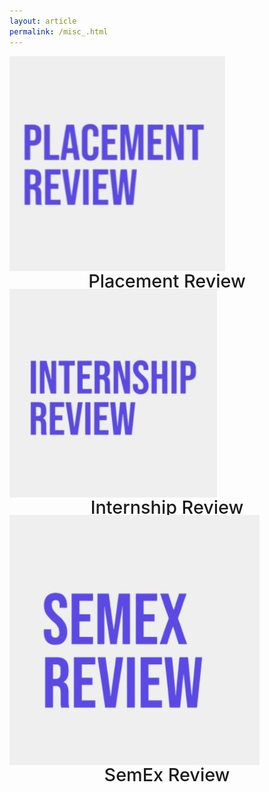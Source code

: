 ```yaml
---
layout: article
permalink: /misc_.html
---
```


<style>
  .card__header h4,
  .overlay p {
    text-align: center;
    margin: 0;
    padding: 0;
    line-height: 25px;
  }
</style>



<div class="grid">
  <div class="cell cell--12 cell--md-6 cell--lg-4 content p-2">
    <div class="card">
      <a href="/placement.html">
        <div class="card__image card--clickable">
          <img class="image" src="\Image\Review\3Placement.jpeg" />
        </div>
      </a>
      <div class="card__content">
        <div class="card__header">
          <h4 style=" font-weight: 500; font-size: 1.8rem;">Placement Review</h4>
        </div>
      </div>
    </div>
  </div>
  <div class="cell cell--12 cell--md-6 cell--lg-4 content p-2">
    <div class="card">
      <a href="/intern.html">
        <div class="card__image card--clickable">
          <img class="image" src="\Image\Review\3Intern.jpeg" />
        </div>
      </a>
      <div class="card__content">
        <div class="card__header">
          <h4 style=" font-weight: 500; font-size: 1.8rem;">Internship Review</h4>
        </div>
      </div>
    </div>
  </div>
  <div class="cell cell--12 cell--md-6 cell--lg-4 content p-2">
    <div class="card">
      <a href="/semex.html">
        <div class="card__image card--clickable">
          <img class="image" src="\Image\Review\3SemEx.jpeg" />
        </div>
      </a>
      <div class="card__content">
        <div class="card__header">
          <h4 style=" font-weight: 500; font-size: 1.8rem;">SemEx Review</h4>
        </div>
      </div>
    </div>
  </div>
</div>

